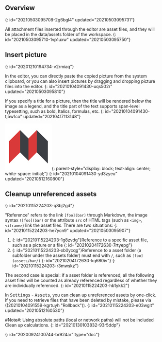 ## Overview
{: id="20210503095708-2g6bgl4" updated="20210503095731"}

All attachment files inserted through the editor are asset files, and they will be placed in the data/assets folder of the workspace.
{: id="20210503095710-1vp1uxw" updated="20210503095750"}

## Insert picture
{: id="20201210194734-v2rmiaq"}

In the editor, you can directly paste the copied picture from the system clipboard, or you can also insert pictures by dragging and dropping picture files into the editor.
{: id="20210104091430-uqs502r" updated="20210503095810"}

If you specify a title for a picture, then the title will be rendered below the image as a legend, and the title part of the text supports span-level typesetting, such as bold, Italics, formulas, etc.
{: id="20210104091430-tj5w1co" updated="20210417113148"}

![SiYuan.png](assets/SiYuan.png "When one drinks water, one must not forget where it comes from"){: parent-style="display: block; text-align: center; white-space: initial;"}
{: id="20210104091430-yd3zyeu" updated="20210512160800"}

## Cleanup unreferenced assets
{: id="20210115224203-q8bj2gd"}

"Reference" refers to the link `[foo](bar)` through Markdown, the image syntax `![foo](bar)` or the attribute `src` of HTML tags (such as `<img>`, `<iframe>`) link the asset files. There are two situations:
{: id="20210115224203-he7ycn9" updated="20210503095907"}

1. {: id="20210115224203-1g8zvdg"}Reference to a specific asset file, such as a picture or a file
   {: id="20210204172630-7rtyepg"}
2. {: id="20210115224203-xb0ycqg"}Reference to a asset folder (a subfolder under the assets folder) must end with `/`, such as `[foo](assets/bar/)`
   {: id="20210204172630-kq680iv"}
{: id="20210115224203-r3mwskz"}

The second case is special: if a asset folder is referenced, all the following asset files will be counted as already referenced regardless of whether they are individually referenced.
{: id="20210115224203-hb1ykk2"}

In <kbd>Settings</kbd> - <kbd>Assets</kbd>, you can clean up unreferenced assets by one-click. If you need to retrieve files that have been deleted by mistake, please via ((20210104091559-kgrtuyh "Rollback")).
{: id="20210115224203-e03wglt" updated="20210512160530"}

#Note#: Using absolute paths (local or network paths) will not be included Clean up calculations.
{: id="20210130103832-93r5ddp"}


{: id="20200924100744-br924ar" type="doc"}
